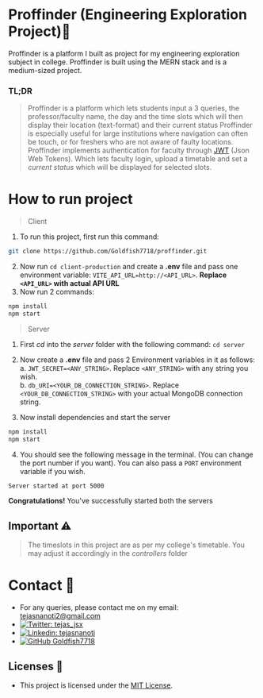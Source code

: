 # Proffinder (Engineering Exploration Project)🚀

Proffinder is a platform I built as project for my engineering exploration subject in college. Proffinder is built using the MERN stack and is a medium-sized project.

### TL;DR
> Proffinder is a platform which lets students input a 3 queries, the professor/faculty name, the day and the time slots which will then display their location (text-format) and their current status
> Proffinder is especially useful for large institutions where navigation can often be touch, or for freshers who are not aware of faulty locations.
> Proffinder implements authentication for faculty through [JWT](https://jwt.io/) (Json Web Tokens). Which lets faculty login, upload a timetable and set a *current status* which will be displayed for selected slots.

# How to run project

> Client
  1. To run this project, first run this command:  
  ```bash
  git clone https://github.com/Goldfish7718/proffinder.git
  ```
  2. Now run `cd client-production` and create a **.env** file and pass one environment variable: `VITE_API_URL=http://<API_URL>`. **Replace `<API_URL>` with actual API URL**
  3. Now run 2 commands:
  ```bash
  npm install
  npm start
  ```

> Server
  1. First *cd* into the *server* folder with the following command: `cd server`
  2. Now create a **.env** file and pass 2 Environment variables in it as follows:<br>
      a. `JWT_SECRET=<ANY_STRING>`. Replace `<ANY_STRING>` with any string you wish.<br>
      b. `db_URI=<YOUR_DB_CONNECTION_STRING>`. Replace `<YOUR_DB_CONNECTION_STRING>` with your actual MongoDB connection string.

  3. Now install dependencies and start the server

  ```bash
  npm install
  npm start
  ```
  
  4. You should see the following message in the terminal. (You can change the port number if you want). You can also pass a `PORT` environment variable if you wish.

  ```bash
  Server started at port 5000
  ```
  **Congratulations!** You've successfully started both the servers

## Important ⚠️

> The timeslots in this project are as per my college's timetable. You may adjust it accordingly in the *controllers* folder

# Contact 🔗

- For any queries, please contact me on my email: [tejasnanoti2@gmail.com](mailto:tejasnanoti2@gmail.com)
- [![Twitter: tejas_jsx](https://img.shields.io/twitter/follow/tejas_jsx?style=social)](https://twitter.com/tejas_jsx)
- [![Linkedin: tejasnanoti](https://img.shields.io/badge/-tejasnanoti-blue?style=flat-square&logo=Linkedin&logoColor=white&link=https://www.linkedin.com/in/tejas-nanoti-23965823b/)](https://www.linkedin.com/in/tejas-nanoti-23965823b/)
- [![GitHub Goldfish7718](https://img.shields.io/github/followers/Goldfish7718?label=follow&style=social)](https://github.com/Goldfish7718)

## Licenses 📃

- This project is licensed under the [MIT License](LICENSE).
